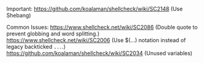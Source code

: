 Important:
https://github.com/koalaman/shellcheck/wiki/SC2148 (Use Shebang)

Common Issues:
https://www.shellcheck.net/wiki/SC2086  (Double quote to prevent globbing and word splitting.)
https://www.shellcheck.net/wiki/SC2006  (Use $(...) notation instead of legacy backticked `...`.)
https://github.com/koalaman/shellcheck/wiki/SC2034 (Unused variables)
